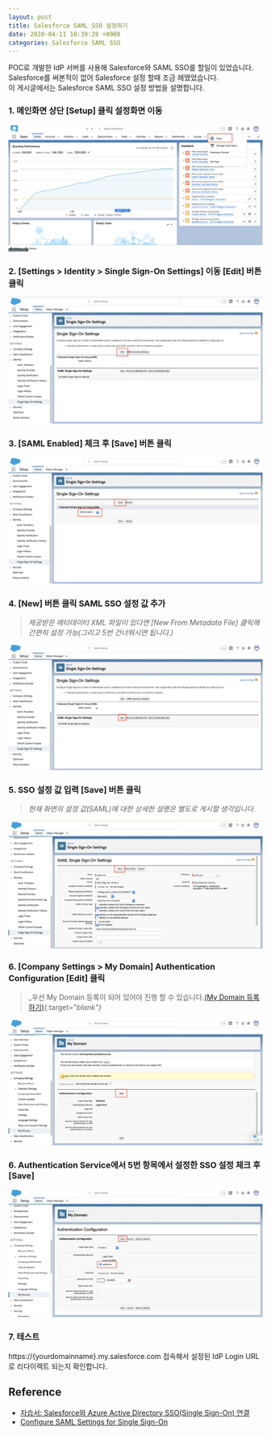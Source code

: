 ```yaml
---
layout: post
title: Salesforce SAML SSO 설정하기
date: 2020-04-11 10:39:28 +0900
categories: Salesforce SAML SSO
---
```


POC로 개발한 IdP 서버를 사용해 Salesforce와 SAML SSO를 할일이 있었습니다.  
Salesforce를 써본적이 없어 Salesforce 설정 할때 조금 헤맸었습니다.  
이 게시글에서는 Salesforce SAML SSO 설정 방법을 설명합니다. 

### 1. 메인화면 상단 [Setup] 클릭 설정화면 이동

  ![Salesforce SAML SSO 설정화면 캡쳐](/assets/capture/salesforce-saml-sso-capture1.png)

### 2. [Settings > Identity > Single Sign-On Settings] 이동 [Edit] 버튼 클릭

  ![Salesforce SAML SSO 설정화면 캡쳐](/assets/capture/salesforce-saml-sso-capture2.png)

### 3. [SAML Enabled] 체크 후 [Save] 버튼 클릭

  ![Salesforce SAML SSO 설정화면 캡쳐](/assets/capture/salesforce-saml-sso-capture3.png)

### 4. [New] 버튼 클릭 SAML SSO 설정 값 추가

  > _제공받은 메타데이터 XML 파일이 있다면 [New From Metadata File] 클릭해 간편히 설정 가능(그리고 5번 건너뛰시면 됩니다.)_

  ![Salesforce SAML SSO 설정화면 캡쳐](/assets/capture/salesforce-saml-sso-capture4.png)

### 5. SSO 설정 값 입력 [Save] 버튼 클릭

  > _현재 화면의 설정 값(SAML)에 대한 상세한 설명은 별도로 게시할 생각입니다._

  ![Salesforce SAML SSO 설정화면 캡쳐](/assets/capture/salesforce-saml-sso-capture5.png)

### 6. [Company Settings > My Domain] Authentication Configuration [Edit] 클릭
  
  > _우선 My Domain 등록이 되어 있어야 진행 할 수 있습니다.[(My Domain 등록하기)](https://help.salesforce.com/articleView?id=domain_name_define.htm&type=5){:target="_blank"}_

  ![Salesforce SAML SSO 설정화면 캡쳐](/assets/capture/salesforce-saml-sso-capture6.png)

### 6. Authentication Service에서 5번 항목에서 설정한 SSO 설정 체크 후 [Save]

  ![Salesforce SAML SSO 설정화면 캡쳐](/assets/capture/salesforce-saml-sso-capture7.png)

### 7. 테스트

  https://{yourdomainname}.my.salesforce.com 접속해서 설정된 IdP Login URL로 리다이렉트 되는지 확인합니다.

## Reference

  - [자습서: Salesforce와 Azure Active Directory SSO(Single Sign-On) 연결](https://docs.microsoft.com/ko-kr/azure/active-directory/saas-apps/salesforce-tutorial)
  - [Configure SAML Settings for Single Sign-On](https://help.salesforce.com/articleView?id=sso_saml.htm&type=5)